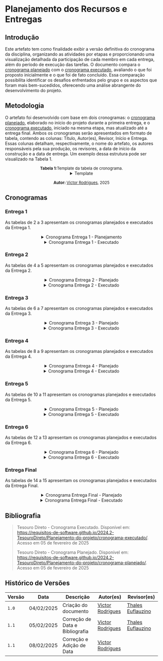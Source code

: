 # Planejamento dos Recursos e Entregas

## Introdução

Este artefato tem como finalidade exibir a versão definitiva do cronograma da disciplina, organizando as atividades por etapas e proporcionando uma visualização detalhada da participação de cada membro em cada entrega, além do período de execução das tarefas. O documento compara o [cronograma planejado](../Planejamento-do-projeto/cronograma-planejado.md) com o [cronograma executado](../Planejamento-do-projeto/cronograma-executado.md), avaliando o que foi proposto inicialmente e o que foi de fato concluído. Essa comparação possibilita identificar os desafios enfrentados pelo grupo e os aspectos que foram mais bem-sucedidos, oferecendo uma análise abrangente do desenvolvimento do projeto.

## Metodologia

O artefato foi desenvolvido com base em dois cronogramas: o [cronograma planejado](../Planejamento-do-projeto/cronograma-planejado.md), elaborado no início do projeto durante a primeira entrega, e o [cronograma executado](../Planejamento-do-projeto/cronograma-executado.md), iniciado na mesma etapa, mas atualizado até a entrega final. Ambos os cronogramas serão apresentados em formato de tabela, contendo as colunas: Título, Autor(es), Revisor, Início e Entrega. Essas colunas detalham, respectivamente, o nome do artefato, os autores responsáveis pela sua produção, os revisores, a data de início da construção e a data de entrega. Um exemplo dessa estrutura pode ser visualizado na Tabela 1.

<center>
<span style="font-size: 13px; display: inline-block; margin-left: auto; margin-right: auto"><strong>Tabela 1:</strong>Template da tabela de cronograma.</span>

<details>
<summary>Template</summary>
<table>
  <thead>
    <tr>
      <th>Artefato</th>
      <th>Autor(es)</th>
      <th>Revisor(es)</th>
      <th>Início</th>
      <th>Entrega</th>
    </tr>
  </thead>
  <tbody>
    <tr>
      <td></td>
      <td></td>
      <td></td>
      <td></td>
      <td></td>
    </tr>
    <tr>
  </tbody>
</table>
</details>

<span style="font-size: 13px; display: inline-block; margin-left: auto; margin-right: auto"><strong>Autor: </strong><a href="https://github.com/ViictorHugoo">Victor Rodrigues</a>, 2025</span>

</center>

## Cronogramas


### Entrega 1

As tabelas de 2 a 3 apresentam os cronogramas planejados e executados da Entrega 1.

<center>

<details>
<span style="font-size: 13px; display: inline-block; margin-left: auto; margin-right: auto"><strong>Tabela 2:</strong> Cronograma Entrega 1 - Planejado.</span>
<summary>Cronograma Entrega 1 - Planejamento</summary>
  <table>
    <thead>
      <tr>
        <th>Título</th>
        <th>Autor(es)</th>
        <th>Revisor</th>
        <th>Início</th>
        <th>Entrega</th>
      </tr>
    </thead>
    <tbody>
      <tr>
        <td>Heatmap</td>
        <td>Victor Rodrigues</td>
        <td>Victor Rodrigues, Victor Schmidt, Thales Euflauzino, Maria Helena e Júlia Takaki</td>
        <td>22/10/2024</td>
        <td>22/10/2024</td>
      </tr>
      <tr>
        <td>Integrantes da Equipe</td>
        <td>Thales Euflauzino</td>
        <td>Victor Schmidt</td>
        <td>23/10/2024</td>
        <td>25/10/2024</td>
      </tr>
      <tr>
        <td>Documentação MKDocs</td>
        <td>Thales Euflauzino</td>
        <td>Júlia Takaki</td>
        <td>23/10/2024</td>
        <td>25/10/2024</td>
      </tr>
      <tr>
        <td>Estruturação do GitHub Pages</td>
        <td>Thales Euflauzino</td>
        <td>Victor Schmidt</td>
        <td>23/10/2024</td>
        <td>24/10/2024</td>
      </tr>
      <tr>
        <td>Cronograma Planejado</td>
        <td>Maria Helena</td>
        <td>Victor Schmidt</td>
        <td>23/10/2024</td>
        <td>25/10/2024</td>
      </tr>
      <tr>
        <td>Lista de Apps Avaliados</td>
        <td>Victor Rodrigues, Victor Schmidt, Thales Euflauzino, Maria Helena e Júlia Takaki</td>
        <td>Maria Helena</td>
        <td>23/10/2024</td>
        <td>25/10/2024</td>
      </tr>
      <tr>
        <td>App Escolhido</td>
        <td>Victor Rodrigues</td>
        <td>Júlia Takaki</td>
        <td>25/10/2024</td>
        <td>26/10/2024</td>
      </tr>
      <tr>
        <td>Termo de Uso do aplicativo selecionado</td>
        <td>Victor Rodrigues</td>
        <td>Júlia Takaki</td>
        <td>23/10/2024</td>
        <td>26/10/2024</td>
      </tr>
      <tr>
        <td>Ferramentas utilizadas para o Projeto</td>
        <td>Júlia Takaki</td>
        <td>Victor Rodrigues</td>
        <td>23/10/2024</td>
        <td>27/10/2024</td>
      </tr>
      <tr>
        <td>Rich Picture do Projeto</td>
        <td>Victor Schmidt</td>
        <td>Maria Helena</td>
        <td>23/10/2024</td>
        <td>27/10/2024</td>
      </tr>
      <tr>
        <td>Gravação da Apresentação</td>
        <td>Victor Rodrigues, Victor Schmidt, Thales Euflauzino, Maria Helena e Júlia Takaki</td>
        <td>Maria Helena</td>
        <td>27/10/2024</td>
        <td>28/10/2024</td>
      </tr>
      <tr>
        <td>Revisão pós apresentação</td>
        <td>Thales Euflauzino</td>
        <td>Victor Rodrigues</td>
        <td>07/11/2024</td>
        <td>09/11/2024</td>
      </tr>
    </tbody>
  </table>
<p style="font-size: 13px; display: inline-block; margin: 0px auto">Autor: <a href="https://github.com/ViictorHugoo" target="blank">Victor Rodrigues</a>, 2025</p>
</details>

<details>
<summary>Cronograma Entrega 1 - Executado</summary>
<p style="font-size: 13px; display: inline-block; margin: 0px auto"><strong>Tabela 3:</strong> Cronograma Entrega 1 - Executado.</p>
  <table>
    <thead>
      <tr>
        <th>Título</th>
        <th>Autor(es)</th>
        <th>Revisor</th>
        <th>Início</th>
        <th>Entrega</th>
      </tr>
    </thead>
    <tbody>
      <tr>
        <td>Heatmap</td>
        <td>Victor Rodrigues e Thales Euflauzino</td>
        <td>Victor Rodrigues, Victor Schmidt e Thales Euflauzino</td>
        <td>28/10/2024</td>
        <td>31/10/2024</td>
      </tr>
      <tr>
        <td>Integrantes da Equipe</td>
        <td>Thales Euflauzino</td>
        <td>Victor Schmidt</td>
        <td>23/10/2024</td>
        <td>24/10/2024</td>
      </tr>
      <tr>
        <td>Documentação MKDocs</td>
        <td>Thales Euflauzino</td>
        <td>Júlia Takaki</td>
        <td>23/10/2024</td>
        <td>24/10/2024</td>
      </tr>
      <tr>
        <td>Estruturação da GitHub Pages</td>
        <td>Thales Euflauzino</td>
        <td>Victor Schmidt</td>
        <td>23/10/2024</td>
        <td>24/10/2024</td>
      </tr>
      <tr>
        <td>Cronograma Planejado</td>
        <td>Victor Rodrigues, Victor Schmidt, Thales Euflauzino e Maria Helena</td>
        <td>Victor Rodrigues, Victor Schmidt, Thales Euflauzino, Maria Helena e Júlia Takaki</td>
        <td>28/10/2024</td>
        <td>02/11/2024</td>
      </tr>
      <tr>
        <td>Lista de Apps Avaliados</td>
        <td>Victor Rodrigues, Victor Schmidt, Thales Euflauzino, Maria Helena e Júlia Takaki</td>
        <td>Thales Euflauzino, Victor Rodrigues, Victor Schmidt</td>
        <td>23/10/2024</td>
        <td>29/10/2024</td>
      </tr>
      <tr>
        <td>App Escolhido</td>
        <td>Júlia Takaki, Thales Euflauzino e Victor Rodrigues</td>
        <td>Victor Rodrigues, Victor Schmidt, Thales Euflauzino</td>
        <td>28/10/2024</td>
        <td>28/10/2024</td>
      </tr>
      <tr>
        <td>Termo de Uso do aplicativo selecionado</td>
        <td>Victor Rodrigues</td>
        <td>Júlia Takaki</td>
        <td>28/10/2024</td>
        <td>28/10/2024</td>
      </tr>
      <tr>
        <td>Ferramentas Utilizadas para o Projeto</td>
        <td>Júlia Takaki, Victor Rodrigues e Thales Euflauzino </td>
        <td>Júlia Takaki, Victor Rodrigues e Thales Euflauzino</td>
        <td>29/10/2024</td>
        <td>29/10/2024</td>
      </tr>
      <tr>
        <td>Rich Picture do Projeto</td>
        <td>Júlia Takaki e Thales Euflauzino</td>
        <td>Thales Euflauzino e Victor Schmidt   </td>
        <td>29/10/2024</td>
        <td>02/11/2024</td>
      </tr>
      <tr>
        <td>Gravação da Apresentação</td>
        <td>Victor Rodrigues, Victor Schmidt, Thales Euflauzino, Maria Helena e Júlia Takaki</td>
        <td>Maria Helena</td>
        <td>28/10/2024</td>
        <td>02/11/2024</td>
      </tr>
      <tr>
      <td>Revisão pós apresentação</td>
        <td>Thales Euflauzino</td>
        <td>Victor Rodrigues</td>
        <td>12/11/2024</td>
        <td>13/11/2024</td>
      </tr>
    </tbody>
  </table>
<p style="font-size: 13px; display: inline-block; margin: 0px auto">Autor: <a href="https://github.com/ViictorHugoo" target="blank">Victor Rodrigues</a>, 2025</p>
</details>

</center>

### Entrega 2

As tabelas de 4 a 5 apresentam os cronogramas planejados e executados da Entrega 2.

<center>

<details>
<summary>Cronograma Entrega 2 - Planejado</summary>
<p style="font-size: 13px; display: inline-block; margin: 0px auto"><strong>Tabela 4:</strong> Cronograma Entrega 2 - Planejado.</p>
  <table>
    <thead>
      <tr>
        <th>Título</th>
        <th>Autor(es)</th>
        <th>Revisor</th>
        <th>Início</th>
        <th>Entrega</th>
      </tr>
    </thead>
    <tbody>
      <tr>
        <td>Definições de personas e perfis de usuário</td>
        <td>Victor Rodrigues</td>
        <td>Maria Helena</td>
        <td>06/11/2024</td>
        <td>08/11/2024</td>
      </tr>
      <tr>
        <td>Definição das técnicas de elicitação de priorização que serão utilizadas no projeto</td>
        <td>Maria Helena</td>
        <td>Júlia Takaki</td>
        <td>06/11/2024</td>
        <td>08/11/2024</td>
      </tr>
      <tr>
        <td>Introspecção para a elicitação dos requisitos</td>
        <td>Victor Schmidt</td>
        <td>Victor Rodrigues</td>
        <td>09/11/2024</td>
        <td>11/11/2024</td>
      </tr>
      <tr>
        <td>Criação dos questionários</td>
        <td>Júlia Takaki</td>
        <td>Thales Euflauzino</td>
        <td>11/11/2024</td>
        <td>13/11/2024</td>
      </tr>
      <tr>
        <td>Entrevista para elicitação de requisitos</td>
        <td>Thales Euflauzino</td>
        <td>Maria Helena</td>
        <td>13/11/2024</td>
        <td>14/11/2024</td>
      </tr>
      <tr>
        <td>Brainstorming</td>
        <td>Victor Schmidt</td>
        <td>Victor Rodrigues</td>
        <td>15/11/2024</td>
        <td>18/11/2024</td>
      </tr>
      <tr>
        <td>Desenvolvimento do glossário para coleta de requistos</td>
        <td>Victor Schmidt</td>
        <td>Victor Rodrigues</td>
        <td>15/11/2024</td>
        <td>18/11/2024</td>
      </tr>
      <tr>
        <td>Priorização dos requisitos</td>
        <td>Júlia Takaki</td>
        <td>Victor Rodrigues</td>
        <td>19/11/2024</td>
        <td>21/11/2024</td>
      </tr>
      <tr>
        <td>Gravação da Apresentação</td>
        <td>Victor Rodrigues, Victor Schmidt, Thales Euflauzino, Maria Helena e Júlia Takaki</td>
        <td>Victor Schmidt</td>
        <td>22/11/2024</td>
        <td>23/11/2024</td>
      </tr>
      <tr>
      <td>Revisão pós apresentação</td>
        <td>Maria Helena</td>
        <td>Victor Schmidt</td>
        <td>25/11/2024</td>
        <td>25/11/2024</td>
      </tr>
    </tbody>
  </table>
<p style="font-size: 13px; display: inline-block; margin: 0px auto">Autor: <a href="https://github.com/ViictorHugoo" target="blank">Victor Rodrigues</a>, 2025</p>
</details>

<details>
<summary>Cronograma Entrega 2 - Executado</summary>
<p style="font-size: 13px; display: inline-block; margin: 0px auto"><strong>Tabela 5:</strong> Cronograma Entrega 2 - Executado.</p>
  <table>
    <thead>
      <tr>
        <th>Título</th>
        <th>Autor(es)</th>
        <th>Revisor</th>
        <th>Início</th>
        <th>Entrega</th>
      </tr>
    </thead>
    <tbody>
      <tr>
        <td>Definições de personas e perfis de usuário</td>
        <td>Victor Rodrigues e Thales Euflauzino</td>
        <td>Thales Euflauzino e Júlia Takaki</td>
        <td>19/11/2024</td>
        <td>23/11/2024</td>
      </tr>
      <tr>
        <td>Definição das técnicas de elicitação de priorização que serão utilizadas no projeto</td>
        <td>Victor Rodrigues e Victor Schmidt</td>
        <td>Thales Euflauzino</td>
        <td>12/11/2024</td>
        <td>12/11/2024</td>
      </tr>
      <tr>
        <td>Introspecção para a elicitação dos requisitos</td>
        <td>Victor Schmidt</td>
        <td>Thales Euflauzino</td>
        <td>15/11/2024</td>
        <td>15/11/2024</td>
      </tr>
      <tr>
        <td>Criação dos questionários</td>
        <td>Júlia Takaki, Thales Euflauzino e Victor Rodrigues</td>
        <td>Thales Euflauzino e Júlia Takaki</td>
        <td>18/11/2024</td>
        <td>20/11/2024</td>
      </tr>
      <tr>
        <td>Grupo de Foco para elicitação de requisitos</td>
        <td>Thales Euflauzino, Maria Helena e Victor Schmidt</td>
        <td>Thales Euflauzino, Victor Schmidt e Victor Rodrigues</td>
        <td>19/11/2024</td>
        <td>21/11/2024</td>
      </tr>
      <tr>
        <td>Brainstorming</td>
        <td>Víctor Schmidt, Thales Euflauzino e Victor Rodrigues</td>
        <td>Thales Euflauzino</td>
        <td>18/11/2024</td>
        <td>20/11/2024</td>
      </tr>
      <tr>
        <td>Desenvolvimento do glossário para coleta de requistos</td>
        <td>Júlia Takaki</td>
        <td>Thales Euflauzino</td>
        <td>21/11/2024</td>
        <td>21/11/2024</td>
      </tr>
      <tr>
        <td>Priorização dos requisitos</td>
        <td>Victor Rodrigues</td>
        <td>Thales Euflauzino</td>
        <td>21/11/2024</td>
        <td>21/11/2024</td>
      </tr>
      <tr>
        <td>Gravação da Apresentação</td>
        <td>Victor Rodrigues, Victor Schmidt, Thales Euflauzino, Maria Helena e Júlia Takaki</td>
        <td>Victor Schmidt</td>
        <td>23/11/2024</td>
        <td>23/11/2024</td>
      </tr>
      <tr>
      <td>Revisão pós apresentação</td>
        <td>Maria Helena</td>
        <td>Victor Schmidt</td>
        <td> 12/12/2024 </td>
        <td> 12/12/2024 </td>
      </tr>
    </tbody>
  </table>
<p style="font-size: 13px; display: inline-block; margin: 0px auto">Autor: <a href="https://github.com/ViictorHugoo" target="blank">Victor Rodrigues</a>, 2025</p>
</details>

</center>

### Entrega 3

As tabelas de 6 a 7 apresentam os cronogramas planejados e executados da Entrega 3.


<center>

<details>
<summary>Cronograma Entrega 3 - Planejado </summary>
<p style="font-size: 13px; display: inline-block; margin: 0px auto"><strong>Tabela 6:</strong> Cronograma Entrega 3 - Planejado</p>
  <table>
    <thead>
      <tr>
        <th>Título</th>
        <th>Autor(es)</th>
        <th>Revisor</th>
        <th>Início</th>
        <th>Entrega</th>
      </tr>
    </thead>
    <tbody>
      <tr>
        <td>Modelagem de Requisitos: Cenários</td>
        <td>Victor Rodrigues e Maria Helena</td>
        <td>Thales Euflauzino</td>
        <td>27/11/2024</td>
        <td>30/11/2024</td>
      </tr>
      <tr>
        <td>Modelagem de Requisitos: Léxicos</td>
        <td>Júlia Takaki e Thales Euflauzino</td>
        <td>Maria Helena</td>
        <td>27/11/2024</td>
        <td>30/11/2024</td>
      </tr>
      <tr>
        <td>Modelagem de Requisitos: Use Cases</td>
        <td>Victor Schmidt e Victor Rodrigues</td>
        <td>Júlia Takaki</td>
        <td>01/12/2024</td>
        <td>05/12/2024</td>
      </tr>
      <tr>
        <td>Modelagem de Requisitos: Especificação Suplementar</td>
        <td>Thales Euflauzino e Maria Helena</td>
        <td>Victor Schmidt</td>
        <td>01/12/2024</td>
        <td>05/12/2024</td>
      </tr>
      <tr>
        <td>Gravação da Apresentação</td>
        <td>Victor Rodrigues, Victor Schmidt, Thales Euflauzino, Maria Helena e Júlia Takaki</td>
        <td>Victor Rodrigues</td>
        <td>06/12/2024</td>
        <td>07/12/2024</td>
      </tr>
      <tr>
      <td>Revisão pós apresentação</td>
        <td>Julia Takaki</td>
        <td>Thales Euflauzino</td>
        <td> 09/12/2024 </td>
        <td> 09/12/2024 </td>
      </tr>
    </tbody>
  </table>
<p style="font-size: 13px; display: inline-block; margin: 0px auto">Autor: <a href="https://github.com/ViictorHugoo" target="blank">Victor Rodrigues</a>, 2025</p>
</details>

<details>
<summary>Cronograma Entrega 3 - Executado</summary>
<p style="font-size: 13px; display: inline-block; margin: 0px auto"><strong>Tabela 7:</strong> Cronograma Entrega 3 - Executado</p>
    <table>
    <thead>
      <tr>
        <th>Título</th>
        <th>Autor(es)</th>
        <th>Revisor</th>
        <th>Início</th>
        <th>Entrega</th>
      </tr>
    </thead>
    <tbody>
      <tr>
        <td>Modelagem de Requisitos: Cenários</td>
        <td>Victor Rodrigues, Thales Euflauzino e Victor Schmidt</td>
        <td>Thales Euflauzino, Victor Schmidt e Victor Rodrigues</td>
        <td>01/12/2024</td>
        <td>01/12/2024</td>
      </tr>
      <tr>
        <td>Modelagem de Requisitos: Léxicos</td>
        <td>Thales Euflauzino e Victor Schmidt</td>
        <td>Thales Euflauzino e Victor Schmidt</td>
        <td>28/11/2024</td>
        <td>28/11/2024</td>
      </tr>
      <tr>
        <td>Modelagem de Requisitos: Use Cases</td>
        <td>Thales Euflauzino, Victor Schmidt e Victor Rodrigues</td>
        <td>Victor Rodrigues, Thales Euflauzino e Victor Schmidt</td>
        <td>06/12/2024</td>
        <td>07/12/2024</td>
      </tr>
      <tr>
        <td>Modelagem de Requisitos: Especificação Suplementar</td>
        <td>Victor Rodrigues, Thales Euflauzino e Victor Schmidt</td>
        <td>Thales Euflauzino e Victor Schmidt</td>
        <td>07/12/2024</td>
        <td>10/12/2024</td>
      </tr>
      <tr>
        <td>Gravação da Apresentação</td>
        <td>Victor Rodrigues, Victor Schmidt, Thales Euflauzino, Maria Helena e Júlia Takaki</td>
        <td>Victor Rodrigues</td>
        <td>07/12/2024</td>
        <td>07/12/2024</td>
      </tr>
      <tr>
      <td>Revisão pós apresentação</td>
        <td>Thales Euflauzino, Victor Rodrigues e Maria Helena</td>
        <td> Victor Schmidt</td>
        <td> 11/12/2024 </td>
        <td> 11/12/2024 </td>
      </tr>
    </tbody>
  </table>
<p style="font-size: 13px; display: inline-block; margin: 0px auto">Autor: <a href="https://github.com/ViictorHugoo" target="blank">Victor Rodrigues</a>, 2025</p>
</details>

</center>

### Entrega 4

As tabelas de 8 a 9 apresentam os cronogramas planejados e executados da Entrega 4.


<center>

<details>
<summary>Cronograma Entrega 4 - Planejado</summary>
<p style="font-size: 13px; display: inline-block; margin: 0px auto"><strong>Tabela 8:</strong> Cronograma Entrega 4 - Planejado</p>
  <table>
    <thead>
      <tr>
        <th>Título</th>
        <th>Autor(es)</th>
        <th>Revisor</th>
        <th>Início</th>
        <th>Entrega</th>
      </tr>
    </thead>
    <tbody>
      <tr>
        <td>Modelagem de Requisitos - Ágil: Histórias de Usuário</td>
        <td>Victor Rodrigues e Maria Helena</td>
        <td>Thales Euflauzino</td>
        <td>10/12/2024</td>
        <td>11/12/2024</td>
      </tr>
      <tr>
        <td>Modelagem de Requisitos - Ágil: Backlogs</td>
        <td>Júlia Takaki e Thales Euflauzino</td>
        <td>Victor Schmidt</td>
        <td>11/12/2024</td>
        <td>12/12/2024</td>
      </tr>
      <tr>
        <td>Modelagem de Requisitos - Ágil: NFR Framework</td>
        <td>Victor Schmidt e Victor Rodrigues</td>
        <td>Júlia Takaki</td>
        <td>12/12/2024</td>
        <td>13/12/2024</td>
      </tr>
      <tr>
        <td>Gravação da Apresentação</td>
        <td>Victor Rodrigues, Victor Schmidt, Thales Euflauzino, Maria Helena e Júlia Takaki</td>
        <td>Victor Rodrigues</td>
        <td>14/12/2024</td>
        <td>15/12/2024</td>
      </tr>
      <tr>
      <td>Revisão pós apresentação</td>
        <td>Victor Rodrigues</td>
        <td>Maria Helena</td>
        <td> 15/12/2024 </td>
        <td> 15/12/2024 </td>
      </tr>
    </tbody>
  </table>
<p style="font-size: 13px; display: inline-block; margin: 0px auto">Autor: <a href="https://github.com/ViictorHugoo" target="blank">Victor Rodrigues</a>, 2025</p>
</details>

<details>
<summary>Cronograma Entrega 4 - Executado</summary>
<p style="font-size: 13px; display: inline-block; margin: 0px auto"><strong>Tabela 9:</strong> Cronograma Entrega 4 - Executado.</p>
  <table>
    <thead>
      <tr>
        <th>Título</th>
        <th>Autor(es)</th>
        <th>Revisor</th>
        <th>Início</th>
        <th>Entrega</th>
      </tr>
    </thead>
    <tbody>
      <tr>
        <td>Modelagem de Requisitos - Ágil: Histórias de Usuário</td>
        <td>Victor Rodrigues, Maria Helena, Júlia Takaki, Thales Euflauzino e Víctor Schmidt</td>
        <td>Victor Schmidt e Victor Rodrigues</td>
        <td>13/12/2024</td>
        <td>17/12/2024</td>
      </tr>
      <tr>
        <td>Modelagem de Requisitos - Ágil: Backlogs</td>
        <td>Victor Rodrigues, Maria Helena, Júlia Takaki, Thales Euflauzino e Víctor Schmidt</td>
        <td>Victor Rodrigues, Maria Helena, Thales Euflauzino e Víctor Schmidt</td>
        <td>11/12/2024</td>
        <td>14/12/2024</td>
      </tr>
      <tr>
        <td>Modelagem de Requisitos - Ágil: NFR Framework</td>
        <td>Victor Rodrigues, Maria Helena, Júlia Takaki, Thales Euflauzino e Víctor Schmidt</td>
        <td>Victor Rodrigues, Thales Euflauzino e Víctor Schmidt</td>
        <td>11/12/2024</td>
        <td>17/12/2024</td>
      </tr>
      <tr>
        <td>Gravação da Apresentação</td>
        <td>Victor Rodrigues, Victor Schmidt, Thales Euflauzino, Maria Helena e Júlia Takaki</td>
        <td>Thales Euflauzino</td>
        <td>17/12/2024</td>
        <td>17/12/2024</td>
      </tr>
      <tr>
      <td>Revisão pós apresentação</td>
        <td>Maria Helena</td>
        <td>Júlia Takaki</td>
        <td> 16/01/2025 </td>
        <td> 16/01/2025 </td>
      </tr>
    </tbody>
  </table>
<p style="font-size: 13px; display: inline-block; margin: 0px auto">Autor: <a href="https://github.com/ViictorHugoo" target="blank">Victor Rodrigues</a>, 2025</p>
</details>

</center>

### Entrega 5

As tabelas de 10 a 11 apresentam os cronogramas planejados e executados da Entrega 5.

<center>

<details>
<summary>Cronograma Entrega 5 - Planejado</summary>
<p style="font-size: 13px; display: inline-block; margin: 0px auto"><strong>Tabela 10:</strong>Cronograma Entrega 5 - Planejado</p>
  <table>
    <thead>
      <tr>
        <th>Título</th>
        <th>Autor(es)</th>
        <th>Revisor</th>
        <th>Início</th>
        <th>Entrega</th>
      </tr>
    </thead>
    <tbody>
      <tr>
        <td>Verificação dos Requisitos</td>
        <td>Maria Helena e Júlia Takaki</td>
        <td>Victor Rodrigues</td>
        <td>21/01/2025</td>
        <td>22/01/2025</td>
      </tr>
      <tr>
        <td>Validação dos Requisitos</td>
        <td>Thales Euflauzino e Victor Schmidt</td>
        <td>Maria Helena</td>
        <td>23/01/2025</td>
        <td>24/01/2025</td>
      </tr>
      <tr>
        <td>Inspeção de todos os artefatos</td>
        <td>Victor Rodrigues</td>
        <td>Thales Euflauzino</td>
        <td>25/01/2025</td>
        <td>27/01/2025</td>
      </tr>
      <tr>
        <td>Gravação da Apresentação</td>
        <td>Victor Rodrigues, Victor Schmidt, Thales Euflauzino, Maria Helena e Júlia Takaki</td>
        <td>Júlia Takaki</td>
        <td>28/01/2025</td>
        <td>29/01/2025</td>
      </tr>
      <tr>
      <td>Revisão pós apresentação</td>
        <td>Victor Schmidt</td>
        <td>Julia Takaki</td>
        <td> 29/01/2025 </td>
        <td> 29/01/2025 </td>
      </tr>
    </tbody>
  </table>
<p style="font-size: 13px; display: inline-block; margin: 0px auto">Autor: <a href="https://github.com/ViictorHugoo" target="blank">Victor Rodrigues</a>, 2025</p>
</details>


<details>
<summary>Cronograma Entrega 5 - Executado</summary>
<p style="font-size: 13px; display: inline-block; margin: 0px auto"><strong>Tabela 11:</strong> Cronograma Entrega 5 - Executado.</p>
  <table>
    <thead>
      <tr>
        <th>Título</th>
        <th>Autor(es)</th>
        <th>Revisor</th>
        <th>Início</th>
        <th>Entrega</th>
      </tr>
    </thead>
    <tbody>
      <tr>
        <td>Verificação dos Requisitos</td>
        <td>Victor Rodrigues, Júlia Takaki, Thales Euflauzino e Víctor Schmidt</td>
        <td>Victor Rodrigues, Júlia Takaki, Thales Euflauzino e Víctor Schmidt</td>
        <td>26/01/2025</td>
        <td>02/02/2025</td>
      </tr>
      <tr>
        <td>Validação dos Requisitos</td>
        <td>Victor Rodrigues, Júlia Takaki, Thales Euflauzino e Víctor Schmidt</td>
        <td>Victor Rodrigues, Júlia Takaki, Thales Euflauzino e Víctor Schmidt</td>
        <td>26/01/2025</td>
        <td>02/02/2025</td>
      </tr>
      <tr>
        <td>Inspeção de todos os artefatos</td>
        <td>Victor Rodrigues, Júlia Takaki, Thales Euflauzino e Víctor Schmidt</td>
        <td>TVictor Rodrigues, Júlia Takaki, Thales Euflauzino e Víctor Schmidt</td>
        <td>26/01/2025</td>
        <td>02/02/2025</td>
      </tr>
      <tr>
        <td>Gravação da Apresentação</td>
        <td>Victor Rodrigues, Victor Schmidt, Thales Euflauzino, Maria Helena e Júlia Takaki</td>
        <td>Júlia Takaki</td>
        <td>02/02/2025</td>
        <td>02/02/2025</td>
      </tr>
      <tr>
      <td>Revisão pós apresentação</td>
        <td>Thales Euflauzino</td>
        <td> 04/02/2025 </td>
        <td> 04/02/2025 </td>
        <td> 04/02/2025 </td>
      </tr>
    </tbody>
  </table>

</details>
</center>


### Entrega 6

As tabelas de 12 a 13 apresentam os cronogramas planejados e executados da Entrega 6.


<center>

<details>
<summary>Cronograma Entrega 6 - Planejado</summary>
<p style="font-size: 13px; display: inline-block; margin: 0px auto"><strong>Tabela 12:</strong> Cronograma Entrega 6 - Planejado.</p>
  <table>
    <thead>
      <tr>
        <th>Título</th>
        <th>Autor(es)</th>
        <th>Revisor</th>
        <th>Início</th>
        <th>Entrega</th>
      </tr>
    </thead>
    <tbody>
      <tr>
        <td>Criação do documento inicial de pós-rastreabilidade</td>
        <td>Maria Helena</td>
        <td>Thales Euflauzino</td>
        <td>17/12/2024</td>
        <td>18/12/2024</td>
      </tr>
      <tr>
        <td>Pós-Rastreabilidade: Backward Form</td>
        <td>Thales Euflauzino e Victor Schmidt</td>
        <td>Maria Helena</td>
        <td>19/12/2024</td>
        <td>05/01/2025</td>
      </tr>
      <tr>
        <td>Pós-Rastreabilidade: Forward Form</td>
        <td>Victor Rodrigues e Júlia Takaki</td>
        <td>Victor Schmidt</td>
        <td>06/01/2025</td>
        <td>17/01/2025</td>
      </tr>
      <tr>
        <td>Gravação da Apresentação</td>
        <td>Victor Rodrigues, Victor Schmidt, Thales Euflauzino, Maria Helena e Júlia Takaki</td>
        <td>Júlia Takaki</td>
        <td>18/01/2025</td>
        <td>19/01/2025</td>
      </tr>
      <tr>
      <td>Revisão pós apresentação</td>
        <td>Thales Euflauzino</td>
        <td>Victor Rodrigues</td>
        <td> 19/01/2025 </td>
        <td> 19/01/2025 </td>
      </tr>
    </tbody>
  </table>
<p style="font-size: 13px; display: inline-block; margin: 0px auto">Autor: <a href="https://github.com/ViictorHugoo" target="blank">Victor Rodrigues</a>, 2025</p>
</details>


<details>
<summary>Cronograma Entrega 6 - Executado</summary>
<p style="font-size: 13px; display: inline-block; margin: 0px auto"><strong>Tabela 13:</strong> Cronograma Entrega 6 - Executado.</p>
  <table>
    <thead>
      <tr>
        <th>Título</th>
        <th>Autor(es)</th>
        <th>Revisor</th>
        <th>Início</th>
        <th>Entrega</th>
      </tr>
    </thead>
    <tbody>
      <tr>
        <td>Criação do documento inicial de pós-rastreabilidade</td>
        <td>Victor Rodrigues e Thales Euflauzino</td>
        <td>Thales Euflauzino e Victor Schmidt</td>
        <td>14/01/2025</td>
        <td>16/01/2025</td>
      </tr>
      <tr>
        <td>Pós-Rastreabilidade: Backward Form</td>
        <td>Thales Euflauzino, Victor Schmidt, Victor Rodrigues e Júlia Takaki</td>
        <td>Thales Euflauzino e Victor Schmidt</td>
        <td>12/01/2025</td>
        <td>14/01/2025</td>
      </tr>
      <tr>
        <td>Pós-Rastreabilidade: Forward Form</td>
        <td>Thales Euflauzino, Victor Schmidt, Victor Rodrigues e Júlia Takaki</td>
        <td>Thales Euflauzino, Victor Schmidt e Victor Rodrigues</td>
        <td>12/01/2025</td>
        <td>16/01/2025</td>
      </tr>
      <tr>
        <td>Gravação da Apresentação</td>
        <td>Victor Rodrigues, Victor Schmidt, Thales Euflauzino e Júlia Takaki</td>
        <td>Júlia Takaki</td>
        <td>18/01/2025</td>
        <td>18/01/2025</td>
      </tr>
      <tr>
      <td>Revisão pós apresentação</td>
        <td>Thales Euflauzino</td>
        <td>Victor Rodrigues</td>
        <td> 04/02/2025 </td>
        <td> 04/02/2025 </td>
      </tr>
    </tbody>
  </table>
<p style="font-size: 13px; display: inline-block; margin: 0px auto">Autor: <a href="https://github.com/ViictorHugoo" target="blank">Victor Rodrigues</a>, 2025</p>
</details>
</center>

### Entrega Final

As tabelas de 14 a 15 apresentam os cronogramas planejados e executados da Entrega Final.

<center>

<details>
<summary>Cronograma Entrega Final - Planejado</summary>
<p style="font-size: 13px; display: inline-block; margin: 0px auto"><strong>Tabela 14:</strong> Cronograma Entrega Final - Planejado</p>
  <table>
    <thead>
      <tr>
        <th>Título</th>
        <th>Autor(es)</th>
        <th>Revisor</th>
        <th>Início</th>
        <th>Entrega</th>
      </tr>
    </thead>
    <tbody>
      <tr>
        <td>Complementos e Revisões do Projeto Final</td>
        <td>Victor Rodrigues, Victor Schmidt, Thales Euflauzino, Maria Helena e Júlia Takaki</td>
        <td>Victor Rodrigues, Maria Helena e Júlia Takaki</td>
        <td>21/01/2025</td>
        <td>05/02/2025</td>
      </tr>
      <tr>
        <td>Desenvolvimento de relatório das revisões e ajustes dos artefatos</td>
        <td>Victor Rodrigues, Victor Schmidt, Thales Euflauzino, Maria Helena e Júlia Takaki</td>
        <td>Victor Schmidt e Thales Euflauzino</td>
        <td>01/01/2025</td>
        <td>07/02/2025</td>
      </tr>
      <tr>
        <td>Gravação da Apresentação</td>
        <td>Victor Rodrigues, Victor Schmidt, Thales Euflauzino, Maria Helena e Júlia Takaki</td>
        <td>Júlia Takaki</td>
        <td>08/02/2025</td>
        <td>09/02/2025</td>
      </tr>
    </tbody>
  </table>
<p style="font-size: 13px; display: inline-block; margin: 0px auto">Autor: <a href="https://github.com/ViictorHugoo" target="blank">Victor Rodrigues</a>, 2025</p>
</details>

<details>
<summary>Cronograma Entrega Final - Executado</summary>
<p style="font-size: 13px; display: inline-block; margin: 0px auto"><strong>Tabela 15:</strong> Cronograma Entrega Final - Executado.</p>
  <table>
    <thead>
      <tr>
        <th>Título</th>
        <th>Autor(es)</th>
        <th>Revisor</th>
        <th>Início</th>
        <th>Entrega</th>
      </tr>
    </thead>
    <tbody>
      <tr>
        <td>Complementos e Revisões do Projeto Final</td>
        <td>Victor Rodrigues, Victor Schmidt, Thales Euflauzino e Júlia Takaki</td>
        <td>Victor Rodrigues e Júlia Takaki</td>
        <td> 04/02/2025 </td>
        <td> 08/02/2025 </td>
      </tr>
      <tr>
        <td>Desenvolvimento de relatório das revisões e ajustes dos artefatos</td>
        <td>Victor Rodrigues, Victor Schmidt, Thales Euflauzino e Júlia Takaki</td>
        <td>Victor Schmidt e Thales Euflauzino</td>
        <td> 04/02/2025 </td>
        <td> 08/02/2025 </td>
      </tr>
      <tr>
        <td>Gravação da Apresentação</td>
        <td>Victor Rodrigues, Victor Schmidt, Thales Euflauzino e Júlia Takaki</td>
        <td>Júlia Takaki</td>
        <td>-</td>
        <td>-</td>
      </tr>
    </tbody>
  </table>
<p style="font-size: 13px; display: inline-block; margin: 0px auto">Autor: <a href="https://github.com/ViictorHugoo" target="blank">Victor Rodrigues</a>, 2025</p>
</details>

</center>


## Bibliografia


>Tesouro Direto - Cronograma Executado. Disponível em: <https://requisitos-de-software.github.io/2024.2-TesouroDireto/Planejamento-do-projeto/cronograma-executado/>. Acesso em 05 de fevereiro de 2025
>
>Tesouro Direto - Cronograma Planejado. Disponível em: <https://requisitos-de-software.github.io/2024.2-TesouroDireto/Planejamento-do-projeto/cronograma-planejado/>. Acesso em 05 de fevereiro de 2025
>

## Histórico de Versões

| Versão  | Data | Descrição | Autor(es) | Revisor(es) |
| -------- | ------ | ------ | ---------- | ---------- |
| `1.0` | 04/02/2025 | Criação do documento  | [Victor Rodrigues](https://github.com/ViictorHugoo) | [Thales Euflauzino](https://github.com/thaleseuflauzino) |
| `1.1` | 05/02/2025 | Correção de Data e Bibliografia  | [Victor Rodrigues](https://github.com/ViictorHugoo) | [Thales Euflauzino](https://github.com/thaleseuflauzino) |
| `1.1` | 08/02/2025 | Correção e Adição de Data  | [Victor Rodrigues](https://github.com/ViictorHugoo) |  |
